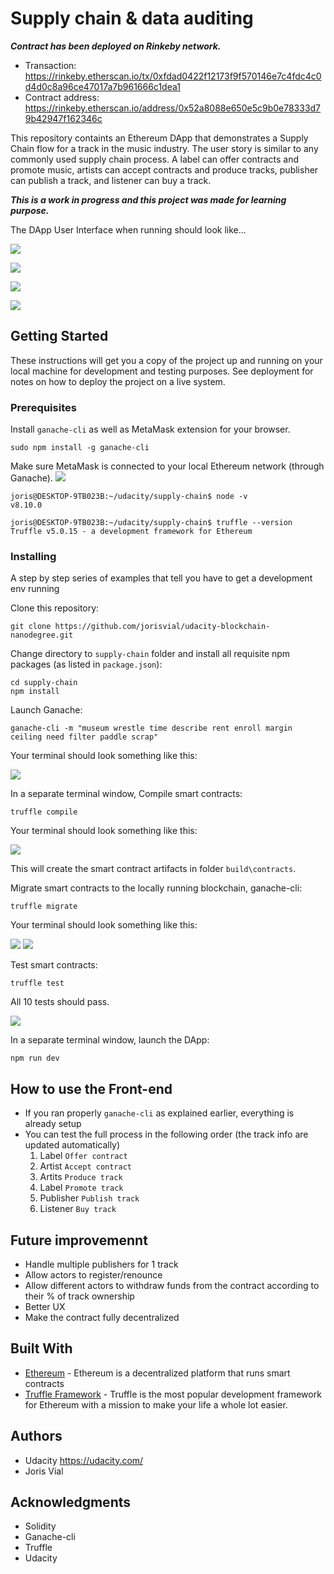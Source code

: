 # Supply chain & data auditing

***Contract has been deployed on Rinkeby network.***
* Transaction: https://rinkeby.etherscan.io/tx/0xfdad0422f12173f9f570146e7c4fdc4c0d4d0c8a96ce47017a7b961666c1dea1
* Contract address: https://rinkeby.etherscan.io/address/0x52a8088e650e5c9b0e78333d79b42947f162346c

This repository containts an Ethereum DApp that demonstrates a Supply Chain flow for a track in the music industry. The user story is similar to any commonly used supply chain process. A label can offer contracts and promote music, artists can accept contracts and produce tracks, publisher can publish a track, and listener can buy a track.

***This is a work in progress and this project was made for learning purpose.***

The DApp User Interface when running should look like...

![](images/Capture.PNG)

![](images/Capture2.PNG)

![](images/Capture3.PNG)

![](images/Capture4.PNG)

## Getting Started

These instructions will get you a copy of the project up and running on your local machine for development and testing purposes. See deployment for notes on how to deploy the project on a live system.

### Prerequisites

Install `ganache-cli` as well as MetaMask extension for your browser.
```
sudo npm install -g ganache-cli
```
Make sure MetaMask is connected to your local Ethereum network (through Ganache).
![](images/Capture5.PNG)

```
joris@DESKTOP-9TB023B:~/udacity/supply-chain$ node -v
v8.10.0
```
```
joris@DESKTOP-9TB023B:~/udacity/supply-chain$ truffle --version
Truffle v5.0.15 - a development framework for Ethereum
```

### Installing

A step by step series of examples that tell you have to get a development env running

Clone this repository:

```
git clone https://github.com/jorisvial/udacity-blockchain-nanodegree.git
```

Change directory to ```supply-chain``` folder and install all requisite npm packages (as listed in ```package.json```):

```
cd supply-chain
npm install
```

Launch Ganache:

```
ganache-cli -m "museum wrestle time describe rent enroll margin ceiling need filter paddle scrap"
```

Your terminal should look something like this:

![](images/Capture6.PNG)

In a separate terminal window, Compile smart contracts:

```
truffle compile
```

Your terminal should look something like this:

![](images/Capture7.PNG)

This will create the smart contract artifacts in folder ```build\contracts```.

Migrate smart contracts to the locally running blockchain, ganache-cli:

```
truffle migrate
```

Your terminal should look something like this:

![](images/Capture8.PNG)
![](images/Capture9.PNG)

Test smart contracts:

```
truffle test
```

All 10 tests should pass.

![](images/Capture10.PNG)

In a separate terminal window, launch the DApp:

```
npm run dev
```

## How to use the Front-end
* If you ran properly `ganache-cli` as explained earlier, everything is already setup
* You can test the full process in the following order (the track info are updated automatically)
  1) Label `Offer contract`
  2) Artist `Accept contract`
  3) Artits `Produce track`
  4) Label `Promote track`
  5) Publisher `Publish track`
  6) Listener `Buy track`

## Future improvemennt
* Handle multiple publishers for 1 track
* Allow actors to register/renounce
* Allow different actors to withdraw funds from the contract according to their % of track ownership
* Better UX
* Make the contract fully decentralized

## Built With

* [Ethereum](https://www.ethereum.org/) - Ethereum is a decentralized platform that runs smart contracts
* [Truffle Framework](http://truffleframework.com/) - Truffle is the most popular development framework for Ethereum with a mission to make your life a whole lot easier.


## Authors

* Udacity https://udacity.com/
* Joris Vial

## Acknowledgments

* Solidity
* Ganache-cli
* Truffle
* Udacity
